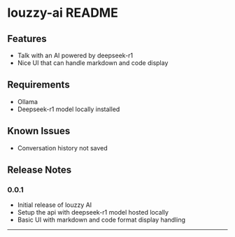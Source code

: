 # louzzy-ai README

## Features

- Talk with an AI powered by deepseek-r1
- Nice UI that can handle markdown and code display

## Requirements

- Ollama
- Deepseek-r1 model locally installed

## Known Issues

- Conversation history not saved

## Release Notes

### 0.0.1

- Initial release of louzzy AI
- Setup the api with deepseek-r1 model hosted locally
- Basic UI with markdown and code format display handling

---